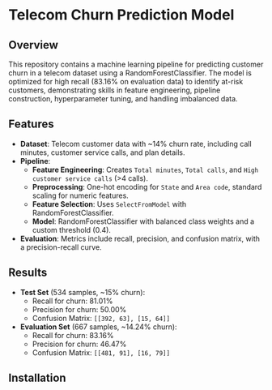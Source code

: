 # Telecom Churn Prediction Model

## Overview
This repository contains a machine learning pipeline for predicting customer churn in a telecom dataset using a RandomForestClassifier. The model is optimized for high recall (83.16% on evaluation data) to identify at-risk customers, demonstrating skills in feature engineering, pipeline construction, hyperparameter tuning, and handling imbalanced data.

## Features
- **Dataset**: Telecom customer data with ~14% churn rate, including call minutes, customer service calls, and plan details.
- **Pipeline**:
  - **Feature Engineering**: Creates `Total minutes`, `Total calls`, and `High customer service calls` (>4 calls).
  - **Preprocessing**: One-hot encoding for `State` and `Area code`, standard scaling for numeric features.
  - **Feature Selection**: Uses `SelectFromModel` with RandomForestClassifier.
  - **Model**: RandomForestClassifier with balanced class weights and a custom threshold (0.4).
- **Evaluation**: Metrics include recall, precision, and confusion matrix, with a precision-recall curve.

## Results
- **Test Set** (534 samples, ~15% churn):
  - Recall for churn: 81.01%
  - Precision for churn: 50.00%
  - Confusion Matrix: `[[392, 63], [15, 64]]`
- **Evaluation Set** (667 samples, ~14.24% churn):
  - Recall for churn: 83.16%
  - Precision for churn: 46.47%
  - Confusion Matrix: `[[481, 91], [16, 79]]`

## Installation
